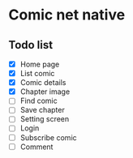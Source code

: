 # Comic net native

## Todo list
- [x] Home page
- [x] List comic
- [x] Comic details
- [x] Chapter image
- [ ] Find comic
- [ ] Save chapter
- [ ] Setting screen
- [ ] Login
- [ ] Subscribe comic
- [ ] Comment
